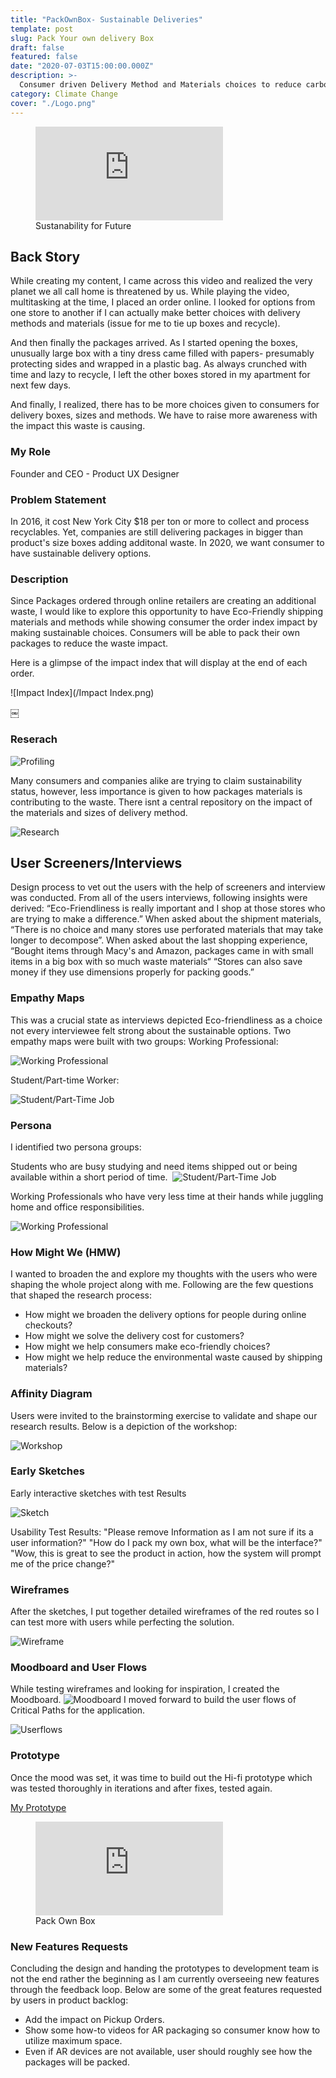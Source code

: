 ```yaml
---
title: "PackOwnBox- Sustainable Deliveries"
template: post
slug: Pack Your own delivery Box
draft: false
featured: false
date: "2020-07-03T15:00:00.000Z"
description: >-
  Consumer driven Delivery Method and Materials choices to reduce carbon footprint.
category: Climate Change
cover: "./Logo.png"
---
```


<figure class="video_container">
  <iframe src="https://www.youtube.com/embed/wthTmQHmuZ0" frameborder="0" allowfullscreen="true"> </iframe>
  <figcaption class="md-figure-caption"> Sustanability for Future</figcaption>
</figure>

## Back Story

While creating my content, I came across this video and realized the very planet we all call home is threatened by us. While playing the video, multitasking at the time, I placed an order online. I looked for options from one store to another if I can actually make better choices with delivery methods and materials (issue for me to tie up boxes and recycle).

And then finally the packages arrived. As I started opening the boxes, unusually large box with a tiny dress came filled with papers- presumably protecting sides and wrapped in a plastic bag. As always crunched with time and lazy to recycle, I left the other boxes stored in my apartment for next few days.

And finally, I realized, there has to be more choices given to consumers for delivery boxes, sizes and methods. We have to raise more awareness with the impact this waste is causing.

### My Role

Founder and CEO - Product UX Designer

### Problem Statement

In 2016, it cost New York City \$18 per ton or more to collect and process recyclables. Yet, companies are still delivering packages in bigger than product's size boxes adding additonal waste. In 2020, we want consumer to have sustainable delivery options.

### Description

Since Packages ordered through online retailers are creating an additional waste, I would like to explore this opportunity to have Eco-Friendly shipping materials and methods while showing consumer the order index impact by making sustainable choices. Consumers will be able to pack their own packages to reduce the waste impact.

Here is a glimpse of the impact index that will display at the end of each order.

![Impact Index](/Impact Index.png)

￼

### Reserach

![Profiling](/Research-1.png)

Many consumers and companies alike are trying to claim sustainability status, however, less importance is given to how packages materials is contributing to the waste. There isnt a central repository on the impact of the materials and sizes of delivery method.

![Research](/Research2.png)

## User Screeners/Interviews

Design process to vet out the users with the help of screeners and interview was conducted. From all of the users interviews, following insights were derived:
“Eco-Friendliness is really important and I shop at those stores who are trying to make a difference.” When asked about the shipment materials, “There is no choice and many stores use perforated materials that may take longer to decompose”. When asked about the last shopping experience, “Bought items through Macy's and Amazon, packages came in with small items in a big box with so much waste materials“ “Stores can also save money if they use dimensions properly for packing goods.”

### Empathy Maps

This was a crucial state as interviews depicted Eco-friendliness as a choice not every interviewee felt strong about the sustainable options. Two empathy maps were built with two groups:
Working Professional:

![Working Professional](/ProMap.png)

Student/Part-time Worker:

![Student/Part-Time Job](/StuMap.png)

### Persona

I identified two persona groups:

Students who are busy studying and need items shipped out or being available within a short period of time. 
![Student/Part-Time Job](/PersonaStu.png)

Working Professionals who have very less time at their hands while juggling home and office responsibilities.

![Working Professional](/PersonaPer.png)

### How Might We (HMW)

I wanted to broaden the and explore my thoughts with the users who were shaping the whole project along with me. Following are the few questions that shaped the research process:

- How might we broaden the delivery options for people during online checkouts?
- How might we solve the delivery cost for customers?
- How might we help consumers make eco-friendly choices?
- How might we help reduce the environmental waste caused by shipping materials?

### Affinity Diagram

Users were invited to the brainstorming exercise to validate and shape our research results. Below is a depiction of the workshop:

![Workshop](/Affinity.png)

### Early Sketches

Early interactive sketches with test Results

![Sketch](/Sketches.png)

Usability Test Results:
"Please remove Information as I am not sure if its a user information?"
"How do I pack my own box, what will be the interface?"
"Wow, this is great to see the product in action, how the system will prompt me of the price change?"

### Wireframes

After the sketches, I put together detailed wireframes of the red routes so I can test more with users while perfecting the solution.

![Wireframe](/Wireframes.png)

### Moodboard and User Flows

While testing wireframes and looking for inspiration, I created the Moodboard.
![Moodboard](/Moodboard.png)
I moved forward to build the user flows of Critical Paths for the application.

![Userflows](/Userflows.png)

### Prototype

Once the mood was set, it was time to build out the Hi-fi prototype which was tested thoroughly in iterations and after fixes, tested again.

<a href="https://invis.io/DKY3NUVEB4M"> My Prototype </a>

<figure class="video_container">
  <iframe src="https://invis.io/DKY3NUVEB4M" frameborder="0" allowfullscreen="true">
   </iframe>
  <figcaption class="md-figure-caption">Pack Own Box</figcaption>
</figure>

### New Features Requests

Concluding the design and handing the prototypes to development team is not the end rather the beginning as I am currently overseeing new features through the feedback loop. Below are some of the great features requested by users in product backlog:

<ul style="list-style-type:disc">
         <li>Add the impact on Pickup Orders.</li>
         <li>Show some how-to videos for AR packaging so consumer know how to utilize maximum space.</li>
         <li>Even if AR devices are not available, user should roughly see how the packages will be packed.</li>
